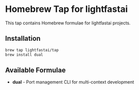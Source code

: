 # Homebrew Tap for lightfastai

This tap contains Homebrew formulae for lightfastai projects.

## Installation

```bash
brew tap lightfastai/tap
brew install dual
```

## Available Formulae

- **dual** - Port management CLI for multi-context development
